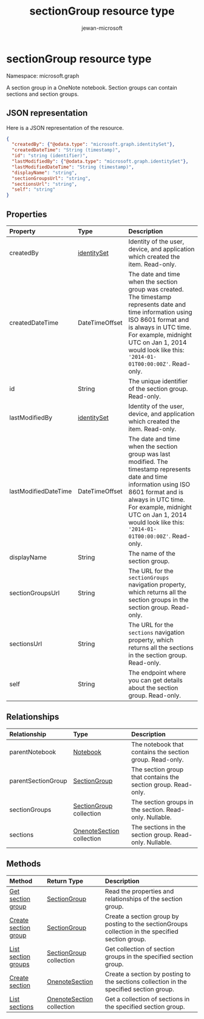 ﻿---
title: "sectionGroup resource type"
description: "A section group in a OneNote notebook. Section groups can contain sections and section groups."
localization_priority: Normal
author: "jewan-microsoft"
ms.prod: "onenote"
doc_type: resourcePageType
---

# sectionGroup resource type

Namespace: microsoft.graph

A section group in a OneNote notebook. Section groups can contain sections and section groups.

## JSON representation

Here is a JSON representation of the resource.

<!-- {
  "blockType": "resource",
  "baseType": "microsoft.graph.onenoteEntityHierarchyModel",
  "optionalProperties": [
    "parentNotebook",
    "parentSectionGroup",
    "sectionGroups",
    "sections"
  ],
  "@odata.type": "microsoft.graph.sectionGroup"
}-->

```json
{
  "createdBy": {"@odata.type": "microsoft.graph.identitySet"},
  "createdDateTime": "String (timestamp)",
  "id": "string (identifier)",
  "lastModifiedBy": {"@odata.type": "microsoft.graph.identitySet"},
  "lastModifiedDateTime": "String (timestamp)",
  "displayName": "string",
  "sectionGroupsUrl": "string",
  "sectionsUrl": "string",
  "self": "string"
}

```

## Properties

| Property             | Type                          | Description                                                                                                                                                                                                                                                         |
| :------------------- | :---------------------------- | :------------------------------------------------------------------------------------------------------------------------------------------------------------------------------------------------------------------------------------------------------------------ |
| createdBy            | [identitySet](identityset.md) | Identity of the user, device, and application which created the item. Read-only.                                                                                                                                                                                    |
| createdDateTime      | DateTimeOffset                | The date and time when the section group was created. The timestamp represents date and time information using ISO 8601 format and is always in UTC time. For example, midnight UTC on Jan 1, 2014 would look like this: `'2014-01-01T00:00:00Z'`. Read-only.       |
| id                   | String                        | The unique identifier of the section group. Read-only.                                                                                                                                                                                                              |
| lastModifiedBy       | [identitySet](identityset.md) | Identity of the user, device, and application which created the item. Read-only.                                                                                                                                                                                    |
| lastModifiedDateTime | DateTimeOffset                | The date and time when the section group was last modified. The timestamp represents date and time information using ISO 8601 format and is always in UTC time. For example, midnight UTC on Jan 1, 2014 would look like this: `'2014-01-01T00:00:00Z'`. Read-only. |
| displayName          | String                        | The name of the section group.                                                                                                                                                                                                                                      |
| sectionGroupsUrl     | String                        | The URL for the `sectionGroups` navigation property, which returns all the section groups in the section group. Read-only.                                                                                                                                          |
| sectionsUrl          | String                        | The URL for the `sections` navigation property, which returns all the sections in the section group. Read-only.                                                                                                                                                     |
| self                 | String                        | The endpoint where you can get details about the section group. Read-only.                                                                                                                                                                                          |

## Relationships

| Relationship       | Type                                       | Description                                                   |
| :----------------- | :----------------------------------------- | :------------------------------------------------------------ |
| parentNotebook     | [Notebook](notebook.md)                    | The notebook that contains the section group. Read-only.      |
| parentSectionGroup | [SectionGroup](sectiongroup.md)            | The section group that contains the section group. Read-only. |
| sectionGroups      | [SectionGroup](sectiongroup.md) collection | The section groups in the section. Read-only. Nullable.       |
| sections           | [OnenoteSection](section.md) collection    | The sections in the section group. Read-only. Nullable.       |

## Methods

| Method                                                            | Return Type                                | Description                                                                                       |
| :---------------------------------------------------------------- | :----------------------------------------- | :------------------------------------------------------------------------------------------------ |
| [Get section group](../api/sectiongroup-get.md)                   | [SectionGroup](sectiongroup.md)            | Read the properties and relationships of the section group.                                       |
| [Create section group](../api/sectiongroup-post-sectiongroups.md) | [SectionGroup](sectiongroup.md)            | Create a section group by posting to the sectionGroups collection in the specified section group. |
| [List section groups](../api/sectiongroup-list-sectiongroups.md)  | [SectionGroup](sectiongroup.md) collection | Get collection of section groups in the specified section group.                                  |
| [Create section](../api/sectiongroup-post-sections.md)            | [OnenoteSection](section.md)               | Create a section by posting to the sections collection in the specified section group.            |
| [List sections](../api/sectiongroup-list-sections.md)             | [OnenoteSection](section.md) collection    | Get a collection of sections in the specified section group.                                      |

<!-- uuid: 8fcb5dbc-d5aa-4681-8e31-b001d5168d79
2015-10-25 14:57:30 UTC -->

<!-- {
  "type": "#page.annotation",
  "description": "sectionGroup resource",
  "keywords": "",
  "section": "documentation",
  "tocPath": ""
}-->
